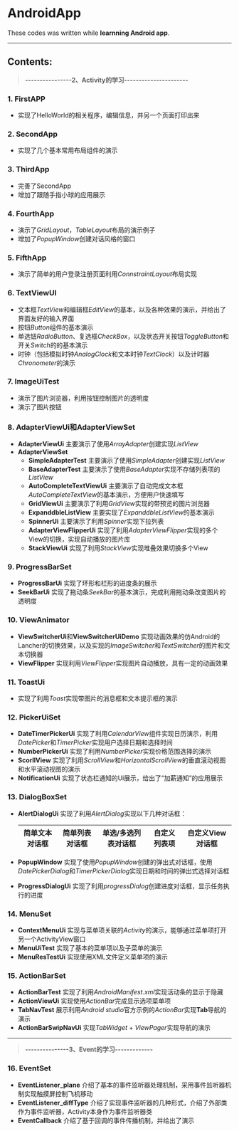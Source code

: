 AndroidApp
=============
These codes was written while **learnning Android app**.
****

Contents:
---------------
> **----------------2、Activity的学习----------------------**
### 1. FirstAPP 
* 实现了HelloWorld的相关程序，编辑信息，并另一个页面打印出来
### 2. SecondApp 
* 实现了几个基本常用布局组件的演示
### 3. ThirdApp 
* 完善了SecondApp
* 增加了跟随手指小球的应用展示
### 4. FourthApp
* 演示了*GridLayout*，*TableLayout*布局的演示例子
* 增加了*PopupWindow*创建对话风格的窗口
### 5. FifthApp
* 演示了简单的用户登录注册页面利用*ConnstraintLayout*布局实现
### 6. TextViewUI
* 文本框*TextView*和编辑框*EditView*的基本，以及各种效果的演示，并给出了界面友好的输入界面
* 按钮*Button*组件的基本演示
* 单选钮*RadioButton*、复选框*CheckBox*，以及状态开关按钮*ToggleButton*和开关*Switch*的的基本演示
* 时钟（包括模拟时钟*AnalogClock*和文本时钟*TextClock*）以及计时器*Chronometer*的演示
### 7. ImageUiTest
* 演示了图片浏览器，利用按钮控制图片的透明度
* 演示了图片按钮
### 8. AdapterViewUi和AdapterViewSet
* **AdapterViewUi** 主要演示了使用*ArrayAdapter*创建实现*ListView*
* **AdapterViewSet** 
  * **SimpleAdapterTest** 主要演示了使用*SimpleAdapter*创建实现*ListView*
  * **BaseAdapterTest** 主要演示了使用*BaseAdapter*实现不存储列表项的*ListView*
  * **AutoCompleteTextViewUi** 主要演示了自动完成文本框*AutoCompleteTextView*的基本演示，方便用户快速填写
  * **GridViewUi** 主要演示了利用*GridView*实现的带预览的图片浏览器
  * **ExpanddbleListView** 主要实现了*ExpanddbleListView*的基本演示
  * **SpinnerUi** 主要演示了利用*Spinner*实现下拉列表
  * **AdapterViewFlipperUi** 实现了利用*AdapterViewFlipper*实现的多个View的切换，实现自动播放的图片库
  * **StackViewUi** 实现了利用*StackView*实现堆叠效果切换多个View
### 9. ProgressBarSet
* **ProgressBarUi** 实现了环形和栏形的进度条的展示
* **SeekBarUi** 实现了拖动条*SeekBar*的基本演示，完成利用拖动条改变图片的透明度
### 10. ViewAnimator
* **ViewSwitcherUi**和**ViewSwitcherUiDemo** 实现动画效果的仿Android的Lancher的切换效果，以及实现的*ImageSwitcher*和*TextSwitcher*的图片和文本切换器
* **ViewFlipper** 实现利用*ViewFlippe*r实现图片自动播放，具有一定的动画效果
### 11. ToastUi
* 实现了利用*Toast*实现带图片的消息框和文本提示框的演示
### 12. PickerUiSet
* **DateTimerPickerUi** 实现了利用*CalendarView*组件实现日历演示，利用*DatePicker*和*TimerPicker*实现用户选择日期和选择时间
* **NumberPickerUi** 实现了利用*NumberPicker*实现价格范围选择的演示
* **ScorllView** 实现了利用*ScrollView*和*HorizontalScrollView*的垂直滚动视图和水平滚动视图的演示
* **NotificationUi** 实现了状态栏通知的Ui展示，给出了“加薪通知”的应用展示
### 13. DialogBoxSet
* **AlertDialogUi** 实现了利用*AlertDialog*实现以下几种对话框：

    简单文本对话框 | 简单列表对话框 | 单选/多选列表对话框 | 自定义列表项 | 自定义View对话框
    ------------- | ------------- | ----------------- | ----------- | --------------

* **PopupWindow** 实现了使用*PopupWindow*创建的弹出式对话框，使用*DatePickerDialog*和*TimerPickerDialog*实现日期和时间的弹出式选择对话框
* **ProgressDialogUi** 实现了利用*progressDialog*创建进度对话框，显示任务执行的进度
### 14. MenuSet
* **ContextMenuUi** 实现与菜单项关联的*Activity*的演示，能够通过菜单项打开另一个ActivityView窗口
* **MenuUiTest** 实现了基本的菜单项以及子菜单的演示
* **MenuResTestUi** 实现使用XML文件定义菜单项的演示
### 15. ActionBarSet
* **ActionBarTest** 实现了利用*AndroidManifest.xml*实现活动条的显示于隐藏
* **ActionViewUi** 实现使用*ActionBar*完成显示选项菜单项
* **TabNavTest** 展示利用*Android studio*官方示例的*ActionBar*实现**Tab**导航的演示
* **ActionBarSwipNavUi** 实现*TabWidget* + *ViewPager*实现导航的演示
****
> **---------------3、Event的学习-------------**
### 16. EventSet
* **EventListener_plane** 介绍了基本的事件监听器处理机制，采用事件监听器机制实现触摸屏控制飞机移动
* **EventListener_diffType** 介绍了实现事件监听器的几种形式，介绍了外部类作为事件监听器，Activity本身作为事件监听器类
* **EventCallback** 介绍了基于回调的事件传播机制，并给出了演示